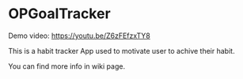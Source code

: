 # OPGoalTracker

Demo video: https://youtu.be/Z6zFEfzxTY8

This is a habit tracker App used to motivate user to achive their habit.

You can find more info in wiki page.
